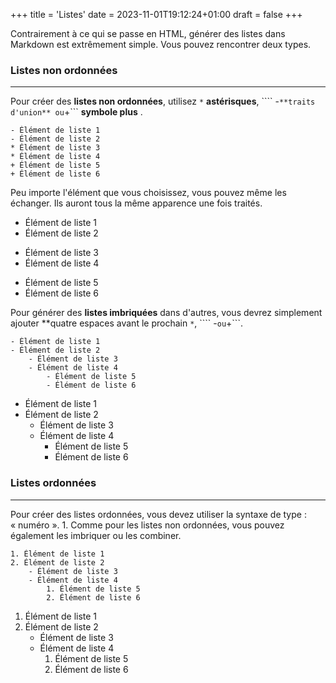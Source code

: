 +++
title = 'Listes'
date = 2023-11-01T19:12:24+01:00
draft = false
+++

Contrairement à ce qui se passe en HTML, générer des listes dans Markdown est extrêmement simple. Vous pouvez rencontrer deux types.

### Listes non ordonnées
____
Pour créer des **listes non ordonnées**, utilisez ```*``` **astérisques**, ```` -``` **traits d'union** ou ```+``` **symbole plus** .
```
- Élément de liste 1
- Élément de liste 2
* Élément de liste 3
* Élément de liste 4
+ Élément de liste 5
+ Élément de liste 6
```
Peu importe l'élément que vous choisissez, vous pouvez même les échanger. Ils auront tous la même apparence une fois traités.

- Élément de liste 1
- Élément de liste 2
* Élément de liste 3
* Élément de liste 4
+ Élément de liste 5
+ Élément de liste 6
  
Pour générer des **listes imbriquées** dans d'autres, vous devrez simplement ajouter **quatre espaces avant le prochain ```*```, ```` -``` ou ```+```.
```
- Élément de liste 1
- Élément de liste 2
    - Élément de liste 3
    - Élément de liste 4
        - Élément de liste 5
        - Élément de liste 6
```
- Élément de liste 1
- Élément de liste 2
    - Élément de liste 3
    - Élément de liste 4
        - Élément de liste 5
        - Élément de liste 6
### Listes ordonnées
___
Pour créer des listes ordonnées, vous devez utiliser la syntaxe de type : « numéro ». 1. Comme pour les listes non ordonnées, vous pouvez également les imbriquer ou les combiner.
```
1. Élément de liste 1
2. Élément de liste 2
    - Élément de liste 3
    - Élément de liste 4
        1. Élément de liste 5
        2. Élément de liste 6
```

1. Élément de liste 1
2. Élément de liste 2
    - Élément de liste 3
    - Élément de liste 4
        1. Élément de liste 5
        2. Élément de liste 6
